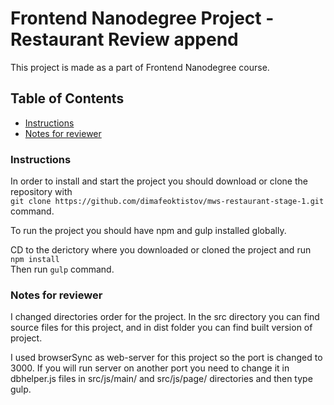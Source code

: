 # Frontend Nanodegree Project - Restaurant Review append

This project is made as a part of Frontend Nanodegree course.

## Table of Contents

* [Instructions](#instructions)
* [Notes for reviewer](#notes)

### Instructions

In order to install and start the project you should download or clone the repository with  
`git clone https://github.com/dimafeoktistov/mws-restaurant-stage-1.git`
command.

To run the project you should have npm and gulp installed globally.

CD to the derictory where you downloaded or cloned the project and run  
`npm install`  
Then run `gulp` command.

### Notes for reviewer

I changed directories order for the project. In the src directory you can find source files for this project, and in dist folder you can find built version of project.

I used browserSync as web-server for this project so the port is changed to 3000. If you will run server on another port you need to change it in dbhelper.js files in src/js/main/ and src/js/page/ directories and then type gulp.
